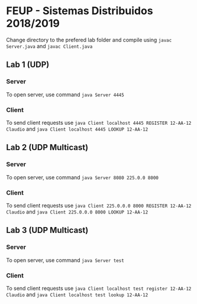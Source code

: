 # FEUP - Sistemas Distribuidos 2018/2019

Change directory to the prefered lab folder and compile using `javac Server.java` and `javac Client.java`

## Lab 1 (UDP)

### Server
To open server, use command `java Server 4445`

### Client
To send client requests use `java Client localhost 4445 REGISTER 12-AA-12 Claudio` and `java Client localhost 4445 LOOKUP 12-AA-12`

## Lab 2 (UDP Multicast)

### Server
To open server, use command `java Server 8080 225.0.0 8000`

### Client
To send client requests use `java Client 225.0.0.0 8000 REGISTER 12-AA-12 Claudio` and `java Client 225.0.0.0 8000 LOOKUP 12-AA-12`

## Lab 3 (UDP Multicast)

### Server
To open server, use command `java Server test`

### Client
To send client requests use `java Client localhost test register 12-AA-12 Claudio` and `java Client localhost test lookup 12-AA-12`
